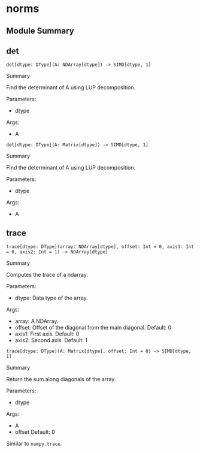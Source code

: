 



# norms

##  Module Summary
  

## det


```Mojo
det[dtype: DType](A: NDArray[dtype]) -> SIMD[dtype, 1]
```  
Summary  
  
Find the determinant of A using LUP decomposition.  
  
Parameters:  

- dtype
  
Args:  

- A


```Mojo
det[dtype: DType](A: Matrix[dtype]) -> SIMD[dtype, 1]
```  
Summary  
  
Find the determinant of A using LUP decomposition.  
  
Parameters:  

- dtype
  
Args:  

- A

## trace


```Mojo
trace[dtype: DType](array: NDArray[dtype], offset: Int = 0, axis1: Int = 0, axis2: Int = 1) -> NDArray[dtype]
```  
Summary  
  
Computes the trace of a ndarray.  
  
Parameters:  

- dtype: Data type of the array.
  
Args:  

- array: A NDArray.
- offset: Offset of the diagonal from the main diagonal. Default: 0
- axis1: First axis. Default: 0
- axis2: Second axis. Default: 1


```Mojo
trace[dtype: DType](A: Matrix[dtype], offset: Int = 0) -> SIMD[dtype, 1]
```  
Summary  
  
Return the sum along diagonals of the array.  
  
Parameters:  

- dtype
  
Args:  

- A
- offset Default: 0


Similar to `numpy.trace`.
